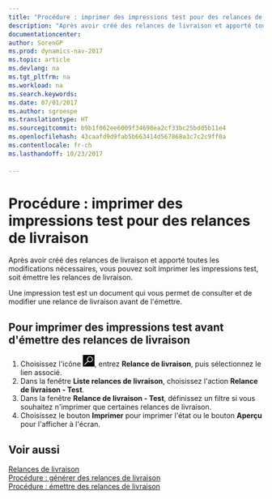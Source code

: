 ```yaml
---
title: "Procédure : imprimer des impressions test pour des relances de livraison"
description: "Après avoir créé des relances de livraison et apporté toutes les modifications nécessaires, vous pouvez soit imprimer les impressions test, soit émettre les relances de livraison."
documentationcenter: 
author: SorenGP
ms.prod: dynamics-nav-2017
ms.topic: article
ms.devlang: na
ms.tgt_pltfrm: na
ms.workload: na
ms.search.keywords: 
ms.date: 07/01/2017
ms.author: sgroespe
ms.translationtype: HT
ms.sourcegitcommit: b9b1f062ee6009f34698ea2cf33bc25bdd5b11e4
ms.openlocfilehash: 43caafd9d9fab5b663414d567868a3c7c2c9ff0a
ms.contentlocale: fr-ch
ms.lasthandoff: 10/23/2017

---
```

# <a name="how-to-print-test-reports-for-delivery-reminders"></a>Procédure : imprimer des impressions test pour des relances de livraison
Après avoir créé des relances de livraison et apporté toutes les modifications nécessaires, vous pouvez soit imprimer les impressions test, soit émettre les relances de livraison.  

Une impression test est un document qui vous permet de consulter et de modifier une relance de livraison avant de l'émettre.  

## <a name="to-print-test-reports-before-issuing-delivery-reminders"></a>Pour imprimer des impressions test avant d'émettre des relances de livraison  

1.  Choisissez l'icône ![Page ou état pour la recherche](../../media/ui-search/search_small.png "icône Page ou état pour la recherche"), entrez **Relance de livraison**, puis sélectionnez le lien associé.  
2.  Dans la fenêtre **Liste relances de livraison**, choisissez l'action **Relance de livraison - Test**.  
3.  Dans la fenêtre **Relance de livraison - Test**, définissez un filtre si vous souhaitez n'imprimer que certaines relances de livraison.  
4.  Choisissez le bouton **Imprimer** pour imprimer l'état ou le bouton **Aperçu** pour l'afficher à l'écran.  

## <a name="see-also"></a>Voir aussi  
 [Relances de livraison](delivery-reminders.md)   
 [Procédure : générer des relances de livraison](how-to-generate-delivery-reminders.md)   
 [Procédure : émettre des relances de livraison](how-to-issue-delivery-reminders.md)

